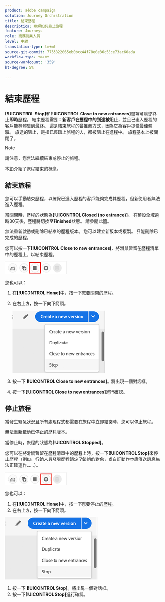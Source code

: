 ```yaml
---
product: adobe campaign
solution: Journey Orchestration
title: 結束歷程
description: 瞭解如何終止旅程
feature: Journeys
role: 商務從業人員
level: 中繼
translation-type: tm+mt
source-git-commit: 7755822065eb0bcc44f78e0e36c53ce73ac60ada
workflow-type: tm+mt
source-wordcount: '359'
ht-degree: 5%

---
```



# 結束歷程

**[!UICONTROL Stop]**&#x200B;和&#x200B;**[!UICONTROL Close to new entrances]**&#x200B;選項可讓您終止&#x200B;**即時**&#x200B;歷程。 結束歷程需要&#x200B;**：新客戶在歷程中的到達被阻止**，並且已進入歷程的客戶能夠體驗到最終。 這是結束旅程的最推薦方式，因為它為客戶提供最佳體驗。 旅途的阻止，是指已經踏上旅程的人，都被阻止在進程中。 旅程基本上被關閉了。

>[!NOTE]
>
>請注意，您無法繼續結束或停止的旅程。
>
>本[節](../building-journeys/journey.md#ending_a_journey)介紹了旅程結束的概念。

## 結束旅程

您可以手動結束歷程，以確保已進入歷程的客戶能夠完成其歷程，但新使用者無法進入歷程。

當關閉時，歷程的狀態為&#x200B;**[!UICONTROL Closed (no entrance)]**。 在預設全域逾時30天後，歷程將切換至&#x200B;**Finished**&#x200B;狀態。 請參閱此[節](../building-journeys/changing-properties.md#entrance)。

無法重新啟動或刪除已結束的歷程版本。 您可以建立新版本或複製。 只能刪除已完成的歷程。

您可以按一下&#x200B;**[!UICONTROL Close to new entrances]**，將滑鼠暫留在歷程清單中的歷程上，以結束歷程。

![](../assets/do-not-localize/journey-finish-quick-action.png)

您也可以：

1. 在&#x200B;**[!UICONTROL Home]**&#x200B;中，按一下您要關閉的歷程。
1. 在右上方，按一下向下箭頭。

   ![](../assets/finish_drop_down_list.png)

1. 按一下 **[!UICONTROL Close to new entrances]**。將出現一個對話框。
1. 按一下&#x200B;**[!UICONTROL Close to new entrances]**&#x200B;進行確認。

## 停止旅程

當發生緊急狀況且所有處理程式都需要在旅程中立即結束時，您可以停止旅程。

無法重新啟動已停止的歷程版本。

當停止時，旅程的狀態為&#x200B;**[!UICONTROL Stopped]**。

您可以在將滑鼠暫留在歷程清單中的歷程上時，按一下&#x200B;**[!UICONTROL Stop]**&#x200B;來停止歷程（例如，行銷人員發現歷程鎖定了錯誤的對象，或自訂動作本應傳送訊息無法正確運作……）。

![](../assets/do-not-localize/journey-stop-quick-action.png)

您也可以：

1. 在&#x200B;**[!UICONTROL Home]**&#x200B;中，按一下您要停止的歷程。
1. 在右上方，按一下向下箭頭。

![](../assets/finish_drop_down_list.png)

1. 按一下 **[!UICONTROL Stop]**。將出現一個對話框。
1. 按一下&#x200B;**[!UICONTROL Stop]**&#x200B;進行確認。
